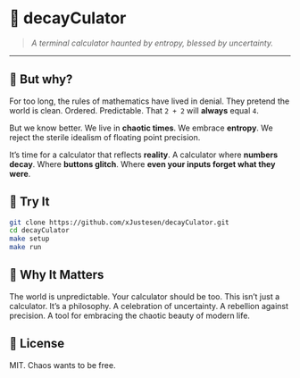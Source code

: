 # 🧮 decayCulator

> *A terminal calculator haunted by entropy, blessed by uncertainty.*

---

## 🤯 But why?
For too long, the rules of mathematics have lived in denial. They pretend the world is clean. Ordered. Predictable. That `2 + 2` will **always** equal `4`.

But we know better.
We live in **chaotic times**.
We embrace **entropy**.
We reject the sterile idealism of floating point precision.

It’s time for a calculator that reflects **reality**. A calculator where **numbers decay**. Where **buttons glitch**. Where **even your inputs forget what they were**.

## 🚀 Try It

```bash
git clone https://github.com/xJustesen/decayCulator.git
cd decayCulator
make setup
make run
```

## 🧠 Why It Matters
The world is unpredictable. Your calculator should be too. This isn’t just a calculator. It’s a philosophy. A celebration of uncertainty. A rebellion against precision. A tool for embracing the chaotic beauty of modern life.

## 📜 License
MIT. Chaos wants to be free.